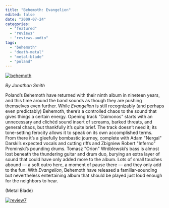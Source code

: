 ```yaml
---
title: "Behemoth: Evangelion"
edited: false
date: "2009-07-24"
categories:
  - "featured"
  - "reviews"
  - "reviews-audio"
tags:
  - "behemoth"
  - "death-metal"
  - "metal-blade"
  - "poland"
---
```


[![behemoth](http://www.hellbound.ca/wp-content/uploads/2009/07/behemoth-300x298.jpg "behemoth")](http://www.hellbound.ca/wp-content/uploads/2009/07/behemoth.jpg)

_By Jonathan Smith_

Poland’s Behemoth have returned with their ninth album in nineteen years, and this time around the band sounds as though they are pushing themselves even further. While _Evangelion_ is still recognizably (and perhaps even predictably) Behemoth, there’s a controlled chaos to the sound that gives things a certain energy. Opening track “Daimonos” starts with an unnecessary and clichéd sound insert of screams, barked threats, and general chaos, but thankfully it’s quite brief. The track doesn’t need it; its tone-setting ferocity allows it to speak on its own accomplished terms. From there it’s a gleefully bombastic journey, complete with Adam "Nergal" Darski’s expected vocals and cutting riffs and Zbigniew Robert "Inferno" Prominski’s pounding drums. Tomasz "Orion" Wróblewski’s bass is almost lost beneath the thundering guitar and drum duo, burying an extra layer of sound that could have only added more to the album. Lots of small touches abound — a soft outro here, a moment of pause there — and they only add to the fun. With _Evangelion_, Behemoth have released a familiar-sounding but nevertheless entertaining album that should be played just loud enough for the neighbors to hear.

(Metal Blade)

[![review7](http://www.hellbound.ca/wp-content/uploads/2009/07/review7.png "review7")](http://www.hellbound.ca/wp-content/uploads/2009/07/review7.png)
